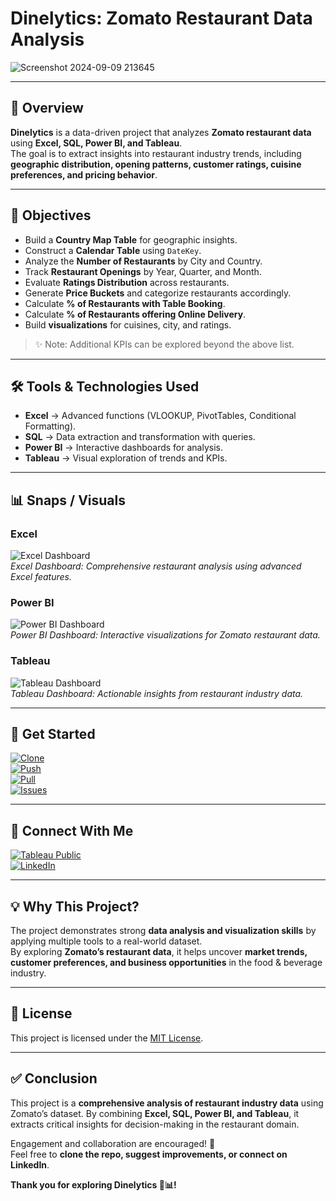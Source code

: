 # Dinelytics: Zomato Restaurant Data Analysis  

![Screenshot 2024-09-09 213645](https://github.com/user-attachments/assets/55cf54e8-b372-4dca-afa6-69ffebaf49b0)

---

## 📌 Overview  
**Dinelytics** is a data-driven project that analyzes **Zomato restaurant data** using **Excel, SQL, Power BI, and Tableau**.  
The goal is to extract insights into restaurant industry trends, including **geographic distribution, opening patterns, customer ratings, cuisine preferences, and pricing behavior**.  

---

## 🎯 Objectives  
- Build a **Country Map Table** for geographic insights.  
- Construct a **Calendar Table** using `DateKey`.  
- Analyze the **Number of Restaurants** by City and Country.  
- Track **Restaurant Openings** by Year, Quarter, and Month.  
- Evaluate **Ratings Distribution** across restaurants.  
- Generate **Price Buckets** and categorize restaurants accordingly.  
- Calculate **% of Restaurants with Table Booking**.  
- Calculate **% of Restaurants offering Online Delivery**.  
- Build **visualizations** for cuisines, city, and ratings.  

> ✨ Note: Additional KPIs can be explored beyond the above list.  

---

## 🛠️ Tools & Technologies Used  
- **Excel** → Advanced functions (VLOOKUP, PivotTables, Conditional Formatting).  
- **SQL** → Data extraction and transformation with queries.  
- **Power BI** → Interactive dashboards for analysis.  
- **Tableau** → Visual exploration of trends and KPIs.  

---

## 📊 Snaps / Visuals  

### Excel  
![Excel Dashboard](https://github.com/virajbhutada/Zomato-Restaurants-Analysis-Excel-PowerBI-SQL-Tableau/assets/143819712/5326a25d-1268-45c7-8c04-2d547e7501cd)  
*Excel Dashboard: Comprehensive restaurant analysis using advanced Excel features.*  

### Power BI  
![Power BI Dashboard](https://github.com/virajbhutada/Zomato-Restaurants-Analysis-Excel-PowerBI-SQL-Tableau/assets/143819712/1d426267-53c0-4251-9af4-8540ff1c770d)  
*Power BI Dashboard: Interactive visualizations for Zomato restaurant data.*  

### Tableau  
![Tableau Dashboard](https://github.com/virajbhutada/Zomato-Restaurants-Analysis-Excel-PowerBI-SQL-Tableau/assets/143819712/095d1587-4ee9-4a42-92aa-6675ed47c2b4)  
*Tableau Dashboard: Actionable insights from restaurant industry data.*  

---

## 🚀 Get Started  

[![Clone](https://img.shields.io/static/v1?label=Clone&message=Repository&color=blue&logo=git)](https://github.com/virajbhutada/Zomato-Restaurants-Analysis-Excel-PowerBI-SQL-Tableau.git)  
[![Push](https://img.shields.io/static/v1?label=Push&message=Changes&color=green&logo=git)](https://github.com/virajbhutada/Zomato-Restaurants-Analysis-Excel-PowerBI-SQL-Tableau/compare)  
[![Pull](https://img.shields.io/static/v1?label=Pull&message=Requests&color=orange&logo=git)](https://github.com/virajbhutada/Zomato-Restaurants-Analysis-Excel-PowerBI-SQL-Tableau/pulls)  
[![Issues](https://img.shields.io/static/v1?label=Raise&message=Issues&color=red&logo=github)](https://github.com/virajbhutada/Zomato-Restaurants-Analysis-Excel-PowerBI-SQL-Tableau/issues)  

---

## 🔗 Connect With Me  
[![Tableau Public](https://img.shields.io/badge/Tableau-Public-lightblue?style=for-the-badge&logo=tableau)](https://public.tableau.com/app/profile/viraj.bhutada/vizzes)  
[![LinkedIn](https://img.shields.io/badge/LinkedIn-Profile-blue?style=for-the-badge&logo=linkedin)](https://www.linkedin.com/in/virajnbhutada24/)  

---

## 💡 Why This Project?  
The project demonstrates strong **data analysis and visualization skills** by applying multiple tools to a real-world dataset.  
By exploring **Zomato’s restaurant data**, it helps uncover **market trends, customer preferences, and business opportunities** in the food & beverage industry.  

---

## 📜 License  
This project is licensed under the [MIT License](LICENSE).  

---

## ✅ Conclusion  
This project is a **comprehensive analysis of restaurant industry data** using Zomato’s dataset. By combining **Excel, SQL, Power BI, and Tableau**, it extracts critical insights for decision-making in the restaurant domain.  

Engagement and collaboration are encouraged! 🚀  
Feel free to **clone the repo, suggest improvements, or connect on LinkedIn**.  

**Thank you for exploring Dinelytics 🍴📊!**  
